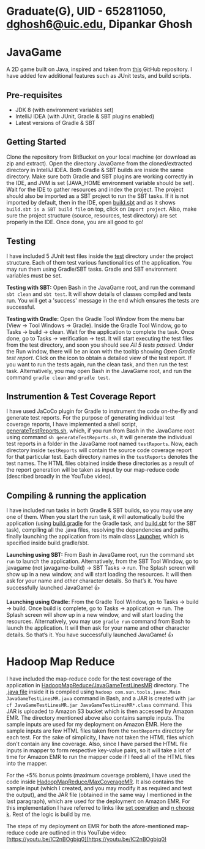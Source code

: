 Graduate(G), UID - 652811050, dghosh6@uic.edu, Dipankar Ghosh
=============================================================

JavaGame
========

A 2D game built on Java, inspired and taken from [this](https://github.com/redomar/JavaGame) GitHub repository. I have added few additional features such as JUnit tests, and build scripts.


Pre-requisites
--------------

* JDK 8 (with environment variables set)
* IntelliJ IDEA (with JUnit, Gradle & SBT plugins enabled)
* Latest versions of Gradle & SBT


Getting Started
---------------

Clone the repository from BitBucket on your local machine (or download as zip and extract). Open the directory JavaGame from the cloned/extracted directory in IntelliJ IDEA. Both Gradle & SBT builds are inside the same directory. Make sure both Gradle and SBT plugins are working correctly in the IDE, and JVM is set (JAVA_HOME environment variable should be set). Wait for the IDE to gather resources and index the project. The project should also be imported as a SBT project to run the SBT tasks. If it is not imported by default, then in the IDE, open [build.sbt](JavaGame/build.sbt) and as it shows `build.sbt is a SBT build file` on top, click on `Import project`. Also, make sure the project structure (source, resources, test directory) are set properly in the IDE. Once done, you are all good to go!


Testing
-------

I have included 5 JUnit test files inside the [test](JavaGame/src/test/java) directory under the project structure. Each of them test various functionalities of the application. You may run them using Gradle/SBT tasks. Gradle and SBT environment variables must be set.

**Testing with SBT:** Open Bash in the JavaGame root, and run the command `sbt clean` and `sbt test`. It will show details of classes compiled and tests run. You will get a 'success' message in the end which ensures the tests are successful.

**Testing with Gradle:** Open the Gradle Tool Window from the menu bar (View -> Tool Windows -> Gradle). Inside the Gradle Tool Window, go to Tasks -> build -> clean. Wait for the application to complete the task. Once done, go to Tasks -> verification -> test. It will start executing the test files from the test directory, and soon you should see *All 5 tests passed*. Under the Run window, there will be an icon with the tooltip showing *Open Gradle test report*. Click on the icon to obtain a detailed view of the test report. If you want to run the tests again, run the clean task, and then run the test task. Alternatively, you may open Bash in the JavaGame root, and run the command `gradle clean` and `gradle test`.


Instrumention & Test Coverage Report
------------------------------------

I have used JaCoCo plugin for Gradle to instrument the code on-the-fly and generate test reports. For the purpose of generating individual test coverage reports, I have implemented a shell script, [generateTestReports.sh](JavaGame/generateTestReports.sh), which, if you run from Bash in the JavaGame root using command `sh generateTestReports.sh`, it will generate the individual test reports in a folder in the JavaGame root named `testReports`. Now, each directory inside `testReports` will contain the source code coverage report for that particular test. Each directory names in the `testReports` denotes the test names. The HTML files obtained inside these directories as a result of the report generation will be taken as input by our map-reduce code (described broadly in the YouTube video).


Compiling & running the application
-----------------------------------

I have included run tasks in both Gradle & SBT builds, so you may use any one of them. When you start the run task, it will automatically build the application (using [build.gradle](JavaGame/build.gradle) for the Gradle task, and [build.sbt](JavaGame/build.sbt) for the SBT task), compiling all the .java files, resolving the dependencies and paths, finally launching the application from its main class [Launcher](JavaGame/src/main/com/redomar/game/Launcher.java), which is specified inside build.gradle/sbt.

**Launching using SBT:** From Bash in JavaGame root, run the command `sbt run` to launch the application. Alternatively, from the SBT Tool Window, go to javagame (not javagame-build) -> SBT Tasks -> run. The Splash screen will show up in a new window, and will start loading the resources. It will then ask for your name and other character details. So that’s it. You have successfully launched JavaGame! :thumbsup:

**Launching using Gradle:** From the Gradle Tool Window, go to Tasks -> build -> build. Once build is complete, go to Tasks -> application -> run. The Splash screen will show up in a new window, and will start loading the resources. Alternatively, you may use `gradle run` command from Bash to launch the application. It will then ask for your name and other character details. So that’s it. You have successfully launched JavaGame! :thumbsup:

Hadoop Map Reduce
=================

I have included the map-reduce code for the test coverage of the application in [HadoopMapReduce/JavaGameTestLinesMR](HadoopMapReduce/JavaGameTestLinesMR) directory. The [.java file](HadoopMapReduce/JavaGameTestLinesMR/JavaGameTestLinesMR.java) inside it is compiled using `hadoop com.sun.tools.javac.Main JavaGameTestLinesMR.java` command in Bash, and a JAR is created with `jar cf JavaGameTestLinesMR.jar JavaGameTestLinesMR*.class` command. This JAR is uploaded to Amazon S3 bucket which is then accessed by Amazon EMR. The directory mentioned above also contains sample inputs. The sample inputs are used for my deployment on Amazon EMR. Here the sample inputs are few HTML files taken from the `testReports` directory for each test. For the sake of simplicity, I have not taken the HTML files which don't contain any line coverage. Also, since I have parsed the HTML file inputs in mapper to form respective key-value pairs, so it will take a lot of time for Amazon EMR to run the mapper code if I feed all of the HTML files into the mapper. 

For the +5% bonus points (maximum coverage problem), I have used the code inside [HadoopMapReduce/MaxCoverageMR](HadoopMapReduce/MaxCoverageMR). It also contains the sample input (which I created, and you may modify it as required and test the output), and the JAR file (obtained in the same way I mentioned in the last paragraph), which are used for the deployment on Amazon EMR. For this implementation I have referred to links like [set operation](https://stackoverflow.com/questions/43354077/operations-with-3-sets-in-java) and [n choose k](https://stackoverflow.com/questions/46011763/grouping-algorithm-java-n-choose-k). Rest of the logic is build by me.

The steps of my deployment on EMR for both the afore-mentioned map-reduce code are outlined in this YouTube video: [https://youtu.be/IC2nBOgbjq0](https://youtu.be/IC2nBOgbjq0)
